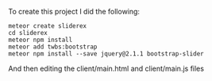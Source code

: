 To create this project I did the following:
```
meteor create sliderex
cd sliderex
meteor npm install
meteor add twbs:bootstrap
meteor npm install --save jquery@2.1.1 bootstrap-slider
```
And then editing the client/main.html and client/main.js files

